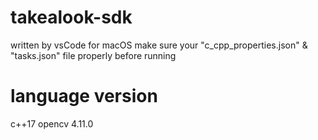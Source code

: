 # takealook-sdk
written by vsCode for macOS
make sure your "c_cpp_properties.json" & "tasks.json" file properly before running

# language version
c++17
opencv 4.11.0